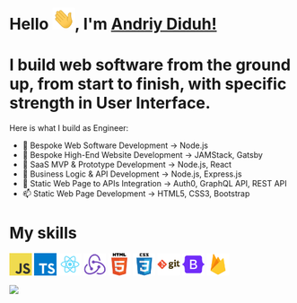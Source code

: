 # Hello <img src="https://github.com/AbdallahHemdan/AbdallahHemdan/blob/master/wave.gif" width="40px">, I'm [Andriy Diduh!](https://andriydiduh.netlify.app)
# I build web software from the ground up, from start to finish, with specific strength in User Interface.
Here is what I build as Engineer:
- 🔭 Bespoke Web Software Development → Node.js
- 🌱 Bespoke High-End Website Development → JAMStack, Gatsby
- 👯 SaaS MVP & Prototype Development → Node.js, React
- 🤔 Business Logic & API Development → Node.js, Express.js
- 💬 Static Web Page to APIs Integration → Auth0, GraphQL API, REST API
- 📫 Static Web Page Development → HTML5, CSS3, Bootstrap

# My skills
<code><img height="40" src="https://raw.githubusercontent.com/github/explore/80688e429a7d4ef2fca1e82350fe8e3517d3494d/topics/javascript/javascript.png"></code>
<code><img height="40" src="https://raw.githubusercontent.com/github/explore/80688e429a7d4ef2fca1e82350fe8e3517d3494d/topics/typescript/typescript.png"></code>
<code><img height="40" src="https://raw.githubusercontent.com/github/explore/80688e429a7d4ef2fca1e82350fe8e3517d3494d/topics/react/react.png"></code>
<code><img height="40" src="https://raw.githubusercontent.com/github/explore/80688e429a7d4ef2fca1e82350fe8e3517d3494d/topics/redux/redux.png"></code>
<code><img height="40" src="https://raw.githubusercontent.com/github/explore/80688e429a7d4ef2fca1e82350fe8e3517d3494d/topics/html/html.png"></code>
<code><img height="40" src="https://raw.githubusercontent.com/github/explore/80688e429a7d4ef2fca1e82350fe8e3517d3494d/topics/css/css.png"></code>
<code><img height="40" src="https://raw.githubusercontent.com/github/explore/80688e429a7d4ef2fca1e82350fe8e3517d3494d/topics/git/git.png"></code>
<img src="https://raw.githubusercontent.com/devicons/devicon/master/icons/bootstrap/bootstrap-plain.svg" alt="bootstrap" width="40" height="40" />
<code><img height="40" src="https://raw.githubusercontent.com/github/explore/80688e429a7d4ef2fca1e82350fe8e3517d3494d/topics/firebase/firebase.png"></code>

<a href="https://andriydiduh.netlify.app"><img src="https://i.ibb.co/ncpZLM0/guild-logo-2-white-bg-github-button.png" width="300" /></a>

<!--
**AndriyDiduh/AndriyDiduh** is a ✨ _special_ ✨ repository because its `README.md` (this file) appears on your GitHub profile.

Here are some ideas to get you started:

- 🔭 I’m currently working on ...
- 🌱 I’m currently learning ...
- 👯 I’m looking to collaborate on ...
- 🤔 I’m looking for help with ...
- 💬 Ask me about ...
- 📫 How to reach me: ...
- 😄 Pronouns: ...
- ⚡ Fun fact: ...
-->
